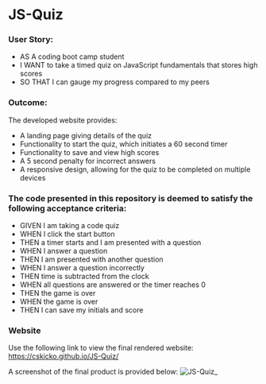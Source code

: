# JS-Quiz

### User Story:
- AS A coding boot camp student
- I WANT to take a timed quiz on JavaScript fundamentals that stores high scores
- SO THAT I can gauge my progress compared to my peers
  
### Outcome:
The developed website provides:
- A landing page giving details of the quiz
- Functionality to start the quiz, which initiates a 60 second timer
- Functionality to save and view high scores
- A 5 second penalty for incorrect answers
- A responsive design, allowing for the quiz to be completed on multiple devices

### The code presented in this repository is deemed to satisfy the following acceptance criteria:
- GIVEN I am taking a code quiz
- WHEN I click the start button
- THEN a timer starts and I am presented with a question
- WHEN I answer a question
- THEN I am presented with another question
- WHEN I answer a question incorrectly
- THEN time is subtracted from the clock
- WHEN all questions are answered or the timer reaches 0
- THEN the game is over
- WHEN the game is over
- THEN I can save my initials and score

### Website
Use the following link to view the final rendered website:
https://cskicko.github.io/JS-Quiz/

A screenshot of the final product is provided below:
![JS-Quiz_](https://user-images.githubusercontent.com/84214056/173271928-4bcca3b9-2f15-4727-9c59-c3a497e3729d.jpg)
